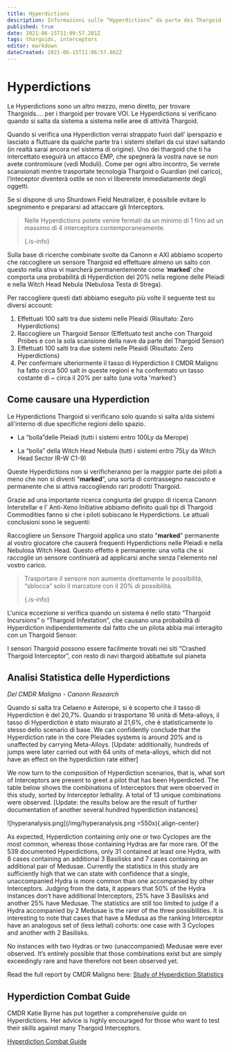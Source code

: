 ```yaml
---
title: Hyperdictions
description: Informazioni sulle “Hyperdictions” da parte dei Thargoid
published: true
date: 2021-06-15T11:09:57.281Z
tags: thargoids, interceptors
editor: markdown
dateCreated: 2021-06-15T11:06:57.862Z
---
```


# Hyperdictions

Le Hyperdictions sono un altro mezzo, meno diretto, per trovare Thargoids…. per i thargoid per trovare VOI. Le Hyperdictions si verificano quando si salta da sistema a sistema nelle aree di attività Thargoid.

Quando si verifica una Hyperdiction verrai strappato fuori dall’ iperspazio e lasciato a fluttuare da qualche parte tra i sistemi stellari da cui stavi saltando (in realtà sarai ancora nel sistema di origine). Uno dei thargoid che ti ha intercettato eseguirà un attacco EMP, che spegnerà la vostra nave se non avete contromisure (vedi Moduli). Come per ogni altro incontro, Se verrete scansionati mentre trasportate tecnologia Thargoid o Guardian (nel carico), l’inteceptor diventerà ostile se non vi libererete immediatamente degli oggetti.

Se si dispone di uno Shurdown Field Neutralizer, è possibile evitare lo spegnimento e prepararsi ad attaccare gli Interceptors.

> Nelle Hyperdictions potete venire fermati da un minimo di 1 fino ad un massimo di 4 interceptors contemporaneamente. 
> 
> {.is-info}

Sulla base di ricerche combinate svolte da Canonn e AXI abbiamo scoperto che raccogliere un sensore Thargoid ed effettuare almeno un salto con questo nella stiva vi marcherà permanentemente come ‘**marked**’ che comporta una probabilità di Hyperdiction del 20% nella regione delle Pleiadi e nella Witch Head Nebula (Nebulosa Testa di Strega).

Per raccogliere questi dati abbiamo eseguito più volte il seguente test su diversi account:

1. Effettuati 100 salti tra due sistemi nelle Pleaidi (Risultato: Zero Hyperdictions)
1. Raccogliere un Thargoid Sensor (Effettuato test anche con Thargoid Probes e con la sola scansione della nave da parte del Thargoid Sensor)
1. Effettuati 100 salti tra due sistemi nelle Pleaidi (Risultato: Zero Hyperdictions)
1. Per confermare ulteriormente il tasso di Hyperdiction il CMDR Maligno ha fatto circa 500 salt in queste regioni e ha confermato un tasso costante di ~ circa il 20% per salto (una volta 'marked')

## Come causare una Hyperdiction
Le Hyperdictions Thargoid si verificano solo quando si salta a/da sistemi all'interno di due specifiche regioni dello spazio.

- La “bolla”delle Pleiadi (tutti i sistemi entro 100Ly da Merope)

- La “bolla” della Witch Head Nebula (tutti i sistemi entro 75Ly da Witch Head Sector IR-W C1-9)

Queste Hyperdictions non si verificheranno per la maggior parte dei piloti a meno che non si diventi "**marked**", una sorta di contrassegno nascosto e permanente che si attiva raccogliendo rari prodotti Thargoid.

Grazie ad una importante ricerca congiunta del gruppo di ricerca Canonn Interstellar e l’ Anti-Xeno Initiative abbiamo definito quali tipi di Thargoid Commodities fanno sì che i piloti subiscano le Hyperdictions. Le attuali conclusioni sono le seguenti:

Raccogliere un Sensore Thargoid applica uno stato "**marked**" permanente al vostro giocatore che causerà frequenti Hyperdictions nelle Pleiadi e nella Nebulosa Witch Head. Questo effetto è permanente: una volta che si raccoglie un sensore continuerà ad applicarsi anche senza l'elemento nel vostro carico.

> Trasportare il sensore non aumenta direttamente le possibilità, “sblocca” solo il marcatore con il 20% di possibilità. 
> 
> {.is-info}

L'unica eccezione si verifica quando un sistema è nello stato “Thargoid Incursions” o “Thargoid Infestation”, che causano una probabilità di Hyperdiction indipendentemente dal fatto che un pilota abbia mai interagito con un Thargoid Sensor.

I sensori Thargoid possono essere facilmente trovati nei siti “Crashed Thargoid Interceptor”, con resto di navi thargoid abbattute sul pianeta

## Analisi Statistica delle Hyperdictions
*Del CMDR Maligno - Canonn Research*

Quando si salta tra Celaeno e Asterope, si è scoperto che il tasso di Hyperdiction è del 20,7%. Quando si trasportano 16 unità di Meta-alloys, il tasso di Hyperdiction è stato misurato al 21,6%, che è statisticamente lo stesso dello scenario di base. We can confidently conclude that the Hyperdiction rate in the core Pleiades systems is around 20% and is unaffected by carrying Meta-Alloys. [Update: additionally, hundreds of jumps were later carried out with 64 units of meta-alloys, which did not have an effect on the hyperdiction rate either]

We now turn to the composition of Hyperdiction scenarios, that is, what sort of Interceptors are present to greet a pilot that has been Hyperdicted.  The table below shows the combinations of Interceptors that were observed in this study, sorted by Interceptor lethality.  A total of 13 unique combinations were observed.  [Update: the results below are the result of further documentation of another several hundred hyperdiction instances]

!\[hyperanalysis.png\](/img/hyperanalysis.png =550x){.align-center}

As expected, Hyperdiction containing only one or two Cyclopes are the most common, whereas those containing Hydras are far more rare. Of the 539 documented Hyperdictions, only 31 contained at least one Hydra, with 8 cases containing an additional 3 Basilisks and 7 cases containing an additional pair of Medusae. Currently the statistics in this study are sufficiently high that we can state with confidence that a single, unaccompanied Hydra is more common than one accompanied by other Interceptors. Judging from the data, it appears that 50% of the Hydra instances don’t have additional Interceptors, 25% have 3 Basilisks and another 25% have Medusae. The statistics are still too limited to judge if a Hydra accompanied by 2 Medusae is the rarer of the three possibilities. It is interesting to note that cases that have a Medusa as the ranking Interceptor have an analogous set of (less lethal) cohorts: one case with 3 Cyclopes and another with 2 Basilisks.

No instances with two Hydras or two (unaccompanied) Medusae were ever observed. It’s entirely possible that those combinations exist but are simply exceedingly rare and have therefore not been observed yet.

Read the full report by CMDR Maligno here: [Study of Hyperdiction Statistics](https://canonn.science/codex/study-of-hyperdiction-statistics/)

## Hyperdiction Combat Guide

CMDR Katie Byrne has put together a comprehensive guide on Hyperdictions.  Her advice is highly encouraged for those who want to test their skills against many Thargoid Interceptors.

[Hyperdiction Combat Guide](https://youtu.be/MpC02cetBlY)